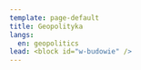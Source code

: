 ```yaml
---
template: page-default
title: Geopolityka
langs:
  en: geopolitics
lead: <block id="w-budowie" />
---
```

